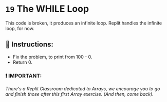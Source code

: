 # `19` The WHILE Loop

This code is broken, it produces an infinite loop. Replit handles the infinite loop, for now.

## :pencil: Instructions:
* Fix the problem, to print from 100 - 0. 
* Return 0.

### :exclamation: IMPORTANT: 
*There's a Replit Classroom dedicated to Arrays, we encourage you to go and finish those after this first Array exercise. (And then, come back).*

